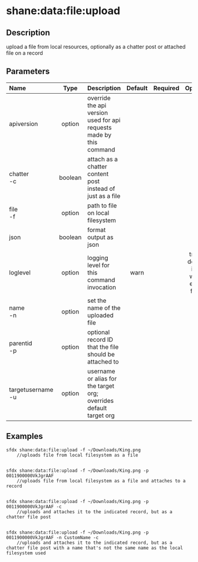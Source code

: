 <!-- This file has been generated with command 'sfdx hardis:doc:plugin:generate'. Please do not update it manually or it may be overwritten -->
# shane:data:file:upload

## Description

upload a file from local resources, optionally as a chatter post or attached file on a record

## Parameters

|Name|Type|Description|Default|Required|Options|
|:---|:--:|:----------|:-----:|:------:|:-----:|
|apiversion|option|override the api version used for api requests made by this command||||
|chatter<br/>-c|boolean|attach as a chatter content post instead of just as a file||||
|file<br/>-f|option|path to file on local filesystem||||
|json|boolean|format output as json||||
|loglevel|option|logging level for this command invocation|warn||trace<br/>debug<br/>info<br/>warn<br/>error<br/>fatal|
|name<br/>-n|option|set the name of the uploaded file||||
|parentid<br/>-p|option|optional record ID that the file should be attached to||||
|targetusername<br/>-u|option|username or alias for the target org; overrides default target org||||

## Examples

```shell
sfdx shane:data:file:upload -f ~/Downloads/King.png
    //uploads file from local filesystem as a file
    
```

```shell
sfdx shane:data:file:upload -f ~/Downloads/King.png -p 0011900000VkJgrAAF
    //uploads file from local filesystem as a file and attaches to a record
    
```

```shell
sfdx shane:data:file:upload -f ~/Downloads/King.png -p 0011900000VkJgrAAF -c
    //uploads and attaches it to the indicated record, but as a chatter file post
    
```

```shell
sfdx shane:data:file:upload -f ~/Downloads/King.png -p 0011900000VkJgrAAF -n CustomName -c
    //uploads and attaches it to the indicated record, but as a chatter file post with a name that's not the same name as the local filesystem used
    
```


